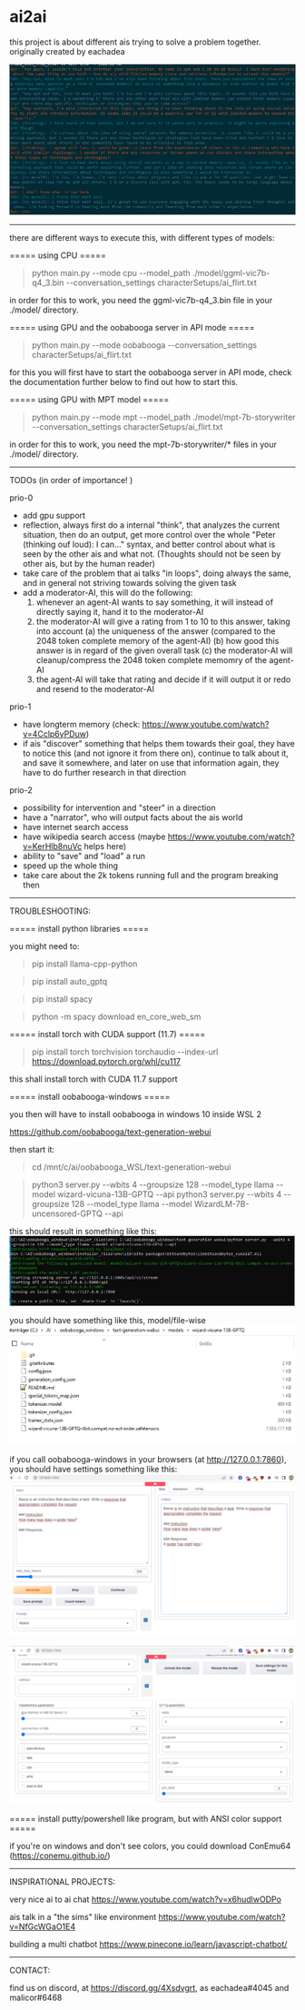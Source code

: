 # ai2ai
this project is about different ais trying to solve a problem together. originally created by eachadea

![example conversation](example_conversation.jpg "Example conversation")

- - - - - - - - - - - - - - - - - - - - - - - - - - - - - - - - - - - - - - - - - - - - - - - - - - - - - - - - - - - - 

there are different ways to execute this, with different types of models:

===== using CPU =====

> python main.py --mode cpu --model_path ./model/ggml-vic7b-q4_3.bin --conversation_settings characterSetups/ai_flirt.txt

in order for this to work, you need the ggml-vic7b-q4_3.bin file in your ./model/ directory.

===== using GPU and the oobabooga server in API mode =====

> python main.py --mode oobabooga --conversation_settings characterSetups/ai_flirt.txt 

for this you will first have to start the oobabooga server in API mode, check the documentation further below to find out how to start this.

===== using GPU with MPT model =====

> python main.py --mode mpt --model_path ./model/mpt-7b-storywriter --conversation_settings characterSetups/ai_flirt.txt 

in order for this to work, you need the mpt-7b-storywriter/\* files in your ./model/ directory.



- - - - - - - - - - - - - - - - - - - - - - - - - - - - - - - - - - - - - - - - - - - - - - - - - - - - - - - - - - - -  
 
TODOs (in order of importance! )

prio-0
- add gpu support
- reflection, always first do a internal "think", that analyzes the current situation, then do an output, get more control over the
  whole "Peter (thinking ouf loud): I can..." syntax, and better control about what is seen by the other ais and what not.
  (Thoughts should not be seen by other ais, but by the human reader)
- take care of the problem that ai talks "in loops", doing always the same, and in general not striving towards solving the given task
- add a moderator-AI, this will do the following:
  1. whenever an agent-AI wants to say something, it will instead of directly saying it, hand it to the moderator-AI
  2. the moderator-AI will give a rating from 1 to 10 to this answer, taking into account
     (a) the uniqueness of the answer (compared to the 2048 token complete memory of the agent-AI)
	 (b) how good this answer is in regard of the given overall task
	 (c) the moderator-AI will cleanup/compress the 2048 token complete memomry of the agent-AI
  3. the agent-AI will take that rating and decide if it will output it or redo and resend to the moderator-AI 

prio-1
- have longterm memory (check: https://www.youtube.com/watch?v=4Cclp6yPDuw)
- if ais "discover" something that helps them towards their goal, they have to notice this (and not ignore it from there on),
  continue to talk about it, and save it somewhere, and later on use that information again, they have to do further research
  in that direction

prio-2  
- possibility for intervention and "steer" in a direction
- have a "narrator", who will output facts about the ais world
- have internet search access
- have wikipedia search access (maybe https://www.youtube.com/watch?v=KerHlb8nuVc helps here)
- ability to "save" and "load" a run
- speed up the whole thing
- take care about the 2k tokens running full and the program breaking then

- - - - - - - - - - - - - - - - - - - - - - - - - - - - - - - - - - - - - - - - - - - - - - - - - - - - - - - - - - - -  

TROUBLESHOOTING:

===== install python libraries =====

you might need to:
> pip install llama-cpp-python

> pip install auto_gptq

> pip install spacy

> python -m spacy download en_core_web_sm

===== install torch with CUDA support (11.7) =====

> pip install torch torchvision torchaudio --index-url https://download.pytorch.org/whl/cu117

this shall install torch with CUDA 11.7 support

===== install oobabooga-windows =====

you then will have to install oobabooga in windows 10 inside WSL 2

https://github.com/oobabooga/text-generation-webui

then start it:

> cd /mnt/c/ai/oobabooga_WSL/text-generation-webui

> python3 server.py --wbits 4 --groupsize 128 --model_type llama --model wizard-vicuna-13B-GPTQ --api
> python3 server.py --wbits 4 --groupsize 128 --model_type llama --model WizardLM-7B-uncensored-GPTQ --api

this should result in something like this:
![example oobabooga-windows api startup](oobabooga_windows_api-startup.png "API startup of oobabooga_windows (running GPU, with a gptq model)")

you should have something like this, model/file-wise
![example files for oobabooga model](wizard-vicuna-13B-GPTQ-files.png "Example files for a GPTQ model")

if you call oobabooga-windows in your browsers (at http://127.0.0.1:7860), you should have settings something like this:
![example settings for oobabooga model text-generation](oobabooga_windows_textgeneration_example.png "Example text generation parameters")

![example settings for oobabooga model model](oobabooga_windows_modelparameters_example.png "Example model parameters")

===== install putty/powershell like program, but with ANSI color support =====

if you're on windows and don't see colors, you could download ConEmu64 (https://conemu.github.io/)

- - - - - - - - - - - - - - - - - - - - - - - - - - - - - - - - - - - - - - - - - - - - - - - - - - - - - - - - - - - -  

INSPIRATIONAL PROJECTS:

very nice ai to ai chat
https://www.youtube.com/watch?v=x6hudlwODPo

ais talk in a "the sims" like environment
https://www.youtube.com/watch?v=NfGcWGaO1E4

building a multi chatbot
https://www.pinecone.io/learn/javascript-chatbot/

- - - - - - - - - - - - - - - - - - - - - - - - - - - - - - - - - - - - - - - - - - - - - - - - - - - - - - - - - - - -  

CONTACT:

find us on discord, at https://discord.gg/4Xsdvgrt, as eachadea#4045 and malicor#6468